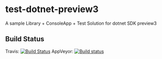 # test-dotnet-preview3
A sample Library + ConsoleApp + Test Solution for dotnet SDK preview3

## Build Status
Travis: [![Build Status](https://travis-ci.org/adamchester/test-dotnet-preview3.svg?branch=master)](https://travis-ci.org/adamchester/test-dotnet-preview3)
AppVeyor: [![Build status](https://ci.appveyor.com/api/projects/status/vhl5axke5kukm2g0?svg=true)](https://ci.appveyor.com/project/adamchester/test-dotnet-preview3)


